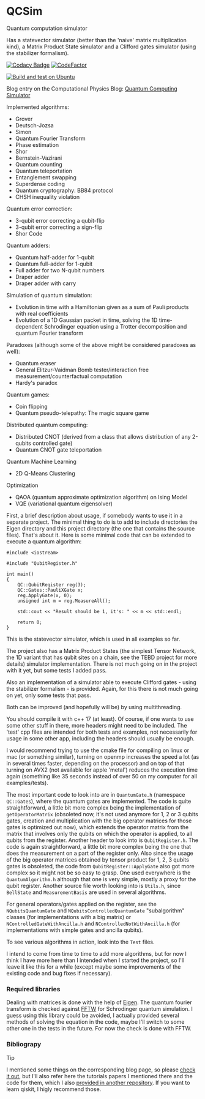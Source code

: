 # QCSim
Quantum computation simulator

Has a statevector simulator (better than the 'naive' matrix multiplication kind), a Matrix Product State simulator and a Clifford gates simulator (using the stabilizer formalism).

[![Codacy Badge](https://app.codacy.com/project/badge/Grade/6a193db170ab432596079c530fc75c77)](https://www.codacy.com/gh/aromanro/QCSim/dashboard?utm_source=github.com&amp;utm_medium=referral&amp;utm_content=aromanro/QCSim&amp;utm_campaign=Badge_Grade)
[![CodeFactor](https://www.codefactor.io/repository/github/aromanro/qcsim/badge)](https://www.codefactor.io/repository/github/aromanro/qcsim)

[![Build and test on Ubuntu](https://github.com/aromanro/QCSim/actions/workflows/cmake-single-platform.yml/badge.svg)](https://github.com/aromanro/QCSim/actions/workflows/cmake-single-platform.yml)


Blog entry on the Computational Physics Blog: [Quantum Computing Simulator](https://compphys.go.ro/quantum-computing-simulator/)

Implemented algorithms:

*   Grover
*   Deutsch-Jozsa
*   Simon
*   Quantum Fourier Transform
*   Phase estimation
*   Shor
*   Bernstein-Vazirani
*   Quantum counting
*   Quantum teleportation
*   Entanglement swapping
*   Superdense coding
*   Quantum cryptography: BB84 protocol
*   CHSH inequality violation

Quantum error correction:

*   3-qubit error correcting a qubit-flip
*   3-qubit error correcting a sign-flip
*   Shor Code

Quantum adders:

*   Quantum half-adder for 1-qubit
*   Quantum full-adder for 1-qubit
*   Full adder for two N-qubit numbers
*   Draper adder
*   Draper adder with carry

Simulation of quantum simulation:

*   Evolution in time with a Hamiltonian given as a sum of Pauli products with real coefficients
*   Evolution of a 1D Gaussian packet in time, solving the 1D time-dependent Schrodinger equation using a Trotter decomposition and quantum Fourier transform

Paradoxes (although some of the above might be considered paradoxes as well):
*   Quantum eraser
*   General Elitzur-Vaidman Bomb tester/interaction free measurement/counterfactual computation
*   Hardy's paradox

Quantum games:
*   Coin flipping
*   Quantum pseudo-telepathy: The magic square game

Distributed quantum computing:
*   Distributed CNOT (derived from a class that allows distribution of any 2-qubits controlled gate)
*   Quantum CNOT gate teleportation

Quantum Machine Learning
*   2D Q-Means Clustering

Optimization
*   QAOA (quantum approximate optimization algorithm) on Ising Model
*   VQE (variational quantum eigensolver)

First, a brief description about usage, if somebody wants to use it in a separate project. The minimal thing to do is to add to include directories the Eigen directory and this project directory (the one that contains the source files). That's about it. Here is some minimal code that can be extended to execute a quantum algorithm:

```
#include <iostream>

#include "QubitRegister.h"

int main()
{
    QC::QubitRegister reg(3);
    QC::Gates::PauliXGate x;
    reg.ApplyGate(x, 0);
    unsigned int m = reg.MeasureAll();

    std::cout << "Result should be 1, it's: " << m << std::endl;

    return 0;
}
```
This is the statevector simulator, which is used in all examples so far. 

The project also has a Matrix Product States (the simplest Tensor Network, the 1D variant that has qubit sites on a chain, see the TEBD project for more details) simulator implementation.
There is not much going on in the project with it yet, but some tests I added pass.

Also an implementation of a simulator able to execute Clifford gates - using the stabilizer formalism - is provided. Again, for this there is not much going on yet, only some tests that pass.

Both can be improved (and hopefully will be) by using multithreading.

You should compile it with c++ 17 (at least).
Of course, if one wants to use some other stuff in there, more headers might need to be included.
The 'test' cpp files are intended for both tests and examples, not necessarily for usage in some other app, including the headers should usually be enough.

I would recommend trying to use the cmake file for compiling on linux or mac (or something similar), turning on openmp increases the speed a lot (as in several times faster, depending on the processor) and on top of that turning on AVX2 (not available for apple 'metal') reduces the execution time again (something like 35 seconds instead of over 50 on my computer for all examples/tests).

The most important code to look into are in `QuantumGate.h` (namespace `QC::Gates`), where the quantum gates are implemented. The code is quite straightforward, a little bit more complex being the implementation of `getOperatorMatrix` (obsoleted now, it's not used anymore for 1, 2 or 3 qubits gates, creation and multiplication with the big operator matrices for those gates is optimized out now), which extends the operator matrix from the matrix that involves only the qubits on which the operator is applied, to all qubits from the register. 
Another header to look into is `QubitRegister.h`. The code is again straightforward, a little bit more complex being the one that does the measurement on a part of the register only. Also since the usage of the big operator matrices obtained by tensor product for 1, 2, 3 qubits gates is obsoleted, the code from `QubitRegister::ApplyGate` also got more complex so it might not be so easy to grasp.
One used everywhere is the `QuantumAlgorithm.h` although that one is very simple, mostly a proxy for the qubit register.
Another source file worth looking into is `Utils.h`, since `BellState` and `MeasurementBasis` are used in several algorithms.

For general operators/gates applied on the register, see the `NQubitsQuantumGate` and `NQubitsControlledQuantumGate` "subalgorithm" classes (for implementations with a big matrix) or `NControlledGateWithAncilla.h` and `NControlledNotWithAncilla.h` (for implementations with simple gates and ancilla qubits).

To see various algorithms in action, look into the `Test` files.

I intend to come from time to time to add more algorithms, but for now I think I have more here than I intended when I started the project, so I'll leave it like this for a while (except maybe some improvements of the existing code and bug fixes if necessary).

### Required libraries

Dealing with matrices is done with the help of [Eigen](https://eigen.tuxfamily.org/).
The quantum fourier transform is checked against [FFTW](http://fftw.org/) for Schrodinger quantum simulation. I guess using this library could be avoided, I actually provided several methods of solving the equation in the code, maybe I'll switch to some other one in the tests in the future. For now the check is done with FFTW.

### Bibliograpy

> [!TIP]
> I mentioned some things on the corresponding blog page, so please [check it out](https://compphys.go.ro/quantum-computing-simulator/), but I'll also refer here the tutorials papers I mentioned there and the code for them, which I also [provided in another repository](https://github.com/InvictusWingsSRL/QiskitTutorials).
> If you want to learn qiskit, I higly recommend those.
